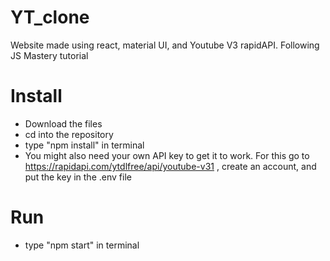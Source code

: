 # YT_clone
Website made using react, material UI, and Youtube V3 rapidAPI. Following JS Mastery tutorial

# Install
- Download the files
- cd into the repository
- type "npm install" in terminal
- You might also need your own API key to get it to work. For this go to https://rapidapi.com/ytdlfree/api/youtube-v31 , create an account, and put the key in the .env file

# Run
- type "npm start" in terminal

